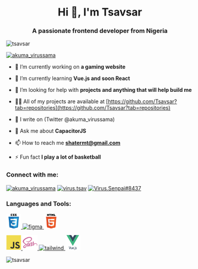 <h1 align="center">Hi 👋, I'm Tsavsar</h1>
<h3 align="center">A passionate frontend developer from Nigeria</h3>

<p align="left"> <img src="https://komarev.com/ghpvc/?username=tsavsar&label=Profile%20views&color=0e75b6&style=flat" alt="tsavsar" /> </p>

<p align="left"> <a href="https://twitter.com/akuma_virussama" target="blank"><img src="https://img.shields.io/twitter/follow/akuma_virussama?logo=twitter&style=for-the-badge" alt="akuma_virussama" /></a> </p>

- 🔭 I’m currently working on **a gaming website**

- 🌱 I’m currently learning **Vue.js and soon React**

- 🤝 I’m looking for help with **projects and anything that will help build me**

- 👨‍💻 All of my projects are available at [https://github.com/Tsavsar?tab=repositories](https://github.com/Tsavsar?tab=repositories)

- 📝 I write on (Twitter @akuma_virussama)

- 💬 Ask me about **CapacitorJS**

- 📫 How to reach me **shatermt@gmail.com**

- ⚡ Fun fact **I play a lot of basketball**

<h3 align="left">Connect with me:</h3>
<p align="left">
<a href="https://twitter.com/akuma_virussama" target="blank"><img align="center" src="https://raw.githubusercontent.com/rahuldkjain/github-profile-readme-generator/master/src/images/icons/Social/twitter.svg" alt="akuma_virussama" height="30" width="40" /></a>
<a href="https://instagram.com/virus.tsav" target="blank"><img align="center" src="https://raw.githubusercontent.com/rahuldkjain/github-profile-readme-generator/master/src/images/icons/Social/instagram.svg" alt="virus.tsav" height="30" width="40" /></a>
<a href="https://discord.gg/Virus.Senpai#8437" target="blank"><img align="center" src="https://raw.githubusercontent.com/rahuldkjain/github-profile-readme-generator/master/src/images/icons/Social/discord.svg" alt="Virus.Senpai#8437" height="30" width="40" /></a>
</p>

<h3 align="left">Languages and Tools:</h3>
<p align="left"> <a href="https://www.w3schools.com/css/" target="_blank" rel="noreferrer"> <img src="https://raw.githubusercontent.com/devicons/devicon/master/icons/css3/css3-original-wordmark.svg" alt="css3" width="40" height="40"/> </a> <a href="https://www.figma.com/" target="_blank" rel="noreferrer"> <img src="https://www.vectorlogo.zone/logos/figma/figma-icon.svg" alt="figma" width="40" height="40"/> </a> <a href="https://www.w3.org/html/" target="_blank" rel="noreferrer"> <img src="https://raw.githubusercontent.com/devicons/devicon/master/icons/html5/html5-original-wordmark.svg" alt="html5" width="40" height="40"/> </a>

<a href="https://developer.mozilla.org/en-US/docs/Web/JavaScript" target="_blank" rel="noreferrer"> <img src="https://raw.githubusercontent.com/devicons/devicon/master/icons/javascript/javascript-original.svg" alt="javascript" width="40" height="40"/> </a> <a href="https://sass-lang.com" target="_blank" rel="noreferrer"> <img src="https://raw.githubusercontent.com/devicons/devicon/master/icons/sass/sass-original.svg" alt="sass" width="40" height="40"/> </a> <a href="https://tailwindcss.com/" target="_blank" rel="noreferrer"> <img src="https://www.vectorlogo.zone/logos/tailwindcss/tailwindcss-icon.svg" alt="tailwind" width="40" height="40"/> </a> <a href="https://vuejs.org/" target="_blank" rel="noreferrer"> <img src="https://raw.githubusercontent.com/devicons/devicon/master/icons/vuejs/vuejs-original-wordmark.svg" alt="vuejs" width="40" height="40"/> </a> </p>

<p><img align="center" src="https://github-readme-stats.vercel.app/api/top-langs?username=tsavsar&show_icons=true&locale=en&layout=compact" alt="tsavsar" /></p>
